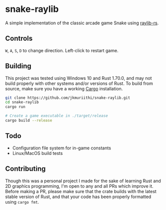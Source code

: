 # snake-raylib
A simple implementation of the classic arcade game Snake using [raylib-rs](https://github.com/deltaphc/raylib-rs).


## Controls
`W`, `A`, `S`, `D` to change direction. Left-click to restart game.

## Building
This project was tested using Windows 10 and Rust 1.70.0, and may not build properly with other systems and/or versions of Rust.
To build from source, make sure you have a working [Cargo](https://doc.rust-lang.org/cargo/) installation.
```bash
git clone https://github.com/jkmuriithi/snake-raylib.git
cd snake-raylib
cargo run

# Create a game executable in ./target/release
cargo build --release
```

## Todo
- Configuration file system for in-game constants
- Linux/MacOS build tests

## Contributing
Though this was a personal project I made for the sake of learning Rust and 2D graphics programming, I'm open to any and all
PRs which improve it. Before making a PR, please make sure that the crate builds with the latest stable version of Rust, and that
your code has been properly formatted using `cargo fmt`.


